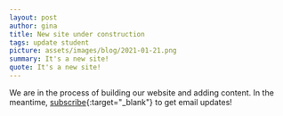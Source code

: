 ```yaml
---
layout: post
author: gina
title: New site under construction
tags: update student
picture: assets/images/blog/2021-01-21.png
summary: It's a new site!
quote: It's a new site!
---
```


We are in the process of building our website and adding content. In the meantime, [subscribe](http://eepurl.com/hojSrv){:target="_blank"} to get email updates!

